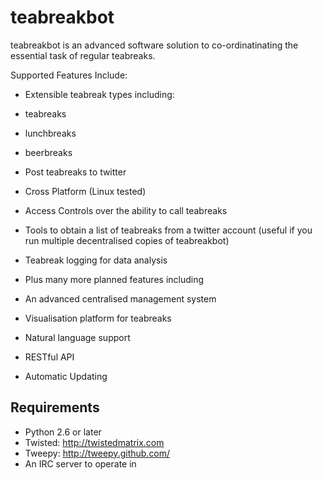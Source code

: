 # teabreakbot #

teabreakbot is an advanced software solution to co-ordinatinating the essential task of regular teabreaks.

Supported Features Include:

 * Extensible teabreak types including:
  * teabreaks
  * lunchbreaks
  * beerbreaks
 * Post teabreaks to twitter
 * Cross Platform (Linux tested)
 * Access Controls over the ability to call teabreaks
 * Tools to obtain a list of teabreaks from a twitter account (useful if you run multiple decentralised copies of teabreakbot)
 * Teabreak logging for data analysis

 * Plus many more planned features including
  * An advanced centralised management system
  * Visualisation platform for teabreaks
  * Natural language support
  * RESTful API
  * Automatic Updating

## Requirements ##

* Python 2.6 or later
* Twisted: http://twistedmatrix.com
* Tweepy: http://tweepy.github.com/
* An IRC server to operate in
